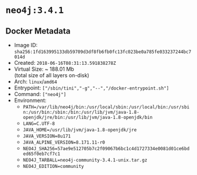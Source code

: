 # `neo4j:3.4.1`

## Docker Metadata

- Image ID: `sha256:1fd163995133db59709d3df8fb6fb0fc13fc023be0a785fe033237244bc7014d`
- Created: `2018-06-16T08:31:13.591838278Z`
- Virtual Size: ~ 188.01 Mb  
  (total size of all layers on-disk)
- Arch: `linux`/`amd64`
- Entrypoint: `["/sbin/tini","-g","--","/docker-entrypoint.sh"]`
- Command: `["neo4j"]`
- Environment:
  - `PATH=/var/lib/neo4j/bin:/usr/local/sbin:/usr/local/bin:/usr/sbin:/usr/bin:/sbin:/bin:/usr/lib/jvm/java-1.8-openjdk/jre/bin:/usr/lib/jvm/java-1.8-openjdk/bin`
  - `LANG=C.UTF-8`
  - `JAVA_HOME=/usr/lib/jvm/java-1.8-openjdk/jre`
  - `JAVA_VERSION=8u171`
  - `JAVA_ALPINE_VERSION=8.171.11-r0`
  - `NEO4J_SHA256=57ae9e512705b7c2f09067b6bc1c4d1727334e0081d01ce6bded65f0eb7cf7c1`
  - `NEO4J_TARBALL=neo4j-community-3.4.1-unix.tar.gz`
  - `NEO4J_EDITION=community`
